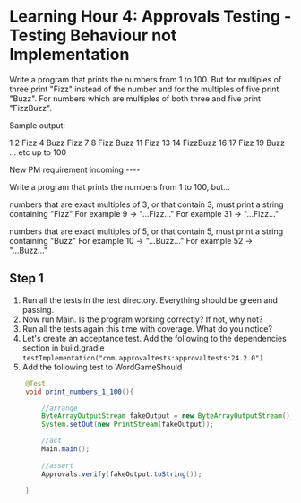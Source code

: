 # Learning Hour 4: Approvals Testing - Testing Behaviour not Implementation

Write a program that prints the numbers from 1 to 100. But for multiples of three print "Fizz" instead of the number and for the multiples of five print "Buzz". For numbers which are multiples of both three and five print "FizzBuzz".

Sample output:

1
2
Fizz
4
Buzz
Fizz
7
8
Fizz
Buzz
11
Fizz
13
14
FizzBuzz
16
17
Fizz
19
Buzz
... etc up to 100


New PM requirement incoming ----

Write a program that prints the numbers from 1 to 100, but...

numbers that are exact multiples of 3, or that contain 3, must print a string containing "Fizz"
For example 9 -> "...Fizz..."
For example 31 -> "...Fizz..."

numbers that are exact multiples of 5, or that contain 5, must print a string containing "Buzz"
For example 10 -> "...Buzz..."
For example 52 -> "...Buzz..."

## Step 1

1.  Run all the tests in the test directory.  Everything should be green and passing.
2.  Now run Main.  Is the program working correctly?  If not, why not?
3.  Run all the tests again this time with coverage.  What do you notice?
4.  Let's create an acceptance test.  Add the following to the dependencies section in build.gradle
```testImplementation("com.approvaltests:approvaltests:24.2.0")```
5.  Add the following test to WordGameShould 
```java
    @Test
    void print_numbers_1_100(){

        //arrange
        ByteArrayOutputStream fakeOutput = new ByteArrayOutputStream();
        System.setOut(new PrintStream(fakeOutput));

        //act
        Main.main();
        
        //assert
        Approvals.verify(fakeOutput.toString());
        
    }
```

